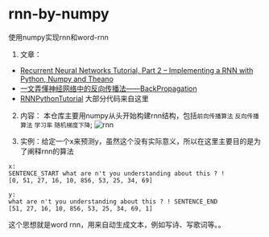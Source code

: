 # rnn-by-numpy
使用numpy实现rnn和word-rnn

1. 文章：
* [Recurrent Neural Networks Tutorial, Part 2 – Implementing a RNN with Python, Numpy and Theano](http://www.wildml.com/2015/09/recurrent-neural-networks-tutorial-part-2-implementing-a-language-model-rnn-with-python-numpy-and-theano/)
* [一文弄懂神经网络中的反向传播法——BackPropagation](https://www.cnblogs.com/charlotte77/p/5629865.html)
* [RNNPythonTutorial](https://github.com/eublefar/RNNPythonTutorial) 大部分代码来自这里
2. 内容：
本仓库主要用numpy从头开始构建rnn结构，包括`前向传播算法` `反向传播算法` `学习率` `随机梯度下降`;
![rnn](https://github.com/yanqiangmiffy/rnn-by-numpy/blob/master/images/rnn.jpg)

3. 实例：给定一个x来预测y，虽然这个没有实际意义，所以在这里主要目的是为了阐释rnn的算法
```
x:
SENTENCE_START what are n't you understanding about this ? !
[0, 51, 27, 16, 10, 856, 53, 25, 34, 69]
 
y:
what are n't you understanding about this ? ! SENTENCE_END
[51, 27, 16, 10, 856, 53, 25, 34, 69, 1]

```
这个思想就是word rnn，用来自动生成文本，例如写诗、写歌词等。。
